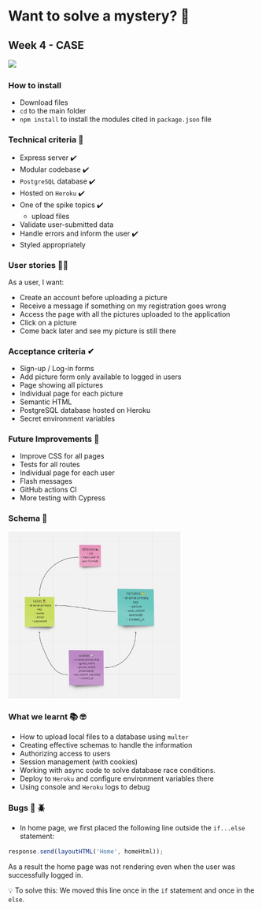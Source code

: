 # Want to solve a mystery? 🧐

## Week 4 - CASE

<img src='https://media.giphy.com/media/nze8j1PCX7h3L30sVf/giphy.gif' width=300>

### How to install

- Download files
- `cd` to the main folder
- `npm install` to install the modules cited in `package.json` file

### Technical criteria 🦹

- Express server ✔️
- Modular codebase ✔️
- `PostgreSQL` database ✔️
- Hosted on `Heroku` ✔️
- One of the spike topics ✔️
  - upload files
- Validate user-submitted data
- Handle errors and inform the user ✔️
- Styled appropriately

### User stories 🕵️‍♀️

As a user, I want:

- Create an account before uploading a picture
- Receive a message if something on my registration goes wrong
- Access the page with all the pictures uploaded to the application
- Click on a picture
- Come back later and see my picture is still there

### Acceptance criteria ✔

- Sign-up / Log-in forms
- Add picture form only available to logged in users
- Page showing all pictures
- Individual page for each picture
- Semantic HTML
- PostgreSQL database hosted on Heroku
- Secret environment variables

### Future Improvements 🔩

- Improve CSS for all pages
- Tests for all routes
- Individual page for each user
- Flash messages
- GitHub actions CI
- More testing with Cypress

### Schema 🍥

<img src='./images/schema.png' width=350>

### What we learnt 📚 🤓

- How to upload local files to a database using `multer`
- Creating effective schemas to handle the information
- Authorizing access to users
- Session management (with cookies)
- Working with async code to solve database race conditions.
- Deploy to `Heroku` and configure environment variables there
- Using console and `Heroku` logs to debug

### Bugs 🐞 🪲

- In home page, we first placed the following line outside the `if...else` statement:

```js
response.send(layoutHTML('Home', homeHtml));
```

As a result the home page was not rendering even when the user was successfully logged in.

💡 To solve this:
We moved this line once in the `if` statement and once in the `else`.
